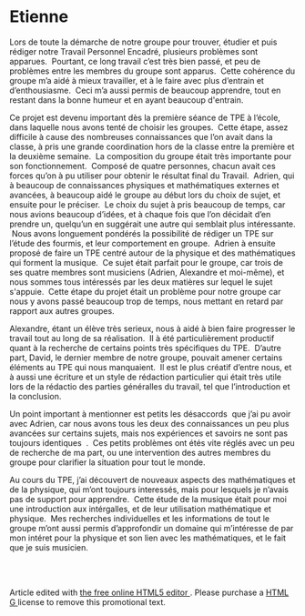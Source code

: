 # Etienne

<p>
	Lors de toute la démarche de notre groupe pour trouver, étudier et puis rédiger notre Travail Personnel Encadré, plusieurs problèmes sont apparues.  Pourtant, ce long travail c’est très bien passé, et peu de problèmes entre les membres du groupe sont apparus.  Cette cohérence du groupe m’a aidé à mieux travailler, et à le faire avec plus d’entrain et d’enthousiasme.  Ceci m’a aussi permis de beaucoup apprendre, tout en restant dans la bonne humeur et en ayant beaucoup d'entrain.
</p>
<p>
	Ce projet est devenu important dès la première séance de TPE à l’école, dans laquelle nous avons tenté de choisir les groupes.  Cette étape, assez difficile à cause des nombreuses connaissances que l’on avait dans la classe, à pris une grande coordination hors de la classe entre la première et la deuxième semaine.  La composition du groupe était très importante pour son fonctionnement.  Composé de quatre personnes, chacun avait ces forces qu’on à pu utiliser pour obtenir le résultat final du Travail.  Adrien, qui à beaucoup de connaissances physiques et mathématiques externes et avancées, à beaucoup aidé le groupe au début lors du choix de sujet, et ensuite pour le préciser.  Le choix du sujet à pris beaucoup de temps, car nous avions beaucoup d’idées, et à chaque fois que l’on décidait d’en prendre un, quelqu’un en suggérait une autre qui semblait plus intéressante.  Nous avons longuement pondérés la possibilité de rédiger un TPE sur l’étude des fourmis, et leur comportement en groupe.  Adrien à ensuite proposé de faire un TPE centré autour de la physique et des mathématiques qui forment la musique.  Ce sujet était parfait pour le groupe, car trois de ses quatre membres sont musiciens (Adrien, Alexandre et moi-même), et nous sommes tous intéressés par les deux matières sur lequel le sujet s'appuie.  Cette étape du projet était un problème pour notre groupe car nous y avons passé beaucoup trop de temps, nous mettant en retard par rapport aux autres groupes.
</p>
<p>
	Alexandre, étant un élève très serieux, nous à aidé à bien faire progresser le travail tout au long de sa réalisation.  Il à été particulièrement productif quant à la recherche de certains points très spécifiques du TPE.  D’autre part, David, le dernier membre de notre groupe, pouvait amener certains éléments au TPE qui nous manquaient.  Il est le plus créatif d’entre nous, et à aussi une écriture et un style de rédaction particulier qui était très utile lors de la rédactio des parties généralles du travail, tel que l’introduction et la conclusion.
</p>
<p>
	Un point important à mentionner est petits les désaccords  que j’ai pu avoir avec Adrien, car nous avons tous les deux des connaissances un peu plus avancées sur certains sujets, mais nos expériences et savoirs ne sont pas toujours identiques  .  Ces petits problèmes ont étés vite réglés avec un peu de recherche de ma part, ou une intervention des autres membres du groupe pour clarifier la situation pour tout le monde.
</p>
<p>
	Au cours du TPE, j’ai découvert de nouveaux aspects des mathématiques et de la physique, qui m’ont toujours interessés, mais pour lesquels je n’avais pas de support pour apprendre.  Cette étude de la musique était pour moi une introduction aux intérgalles, et de leur utilisation mathématique et physique.  Mes recherches individuelles et les informations de tout le groupe m’ont aussi permis d’approfondir un domaine qui m’intéresse de par mon intéret pour la physique et son lien avec les mathématiques, et le fait que je suis musicien.
</p>
<p>
	<br />
	<br />
</p>
<p>
	Article edited with
	<a title="HTML5 Editor" href="http://html5-editor.net/">
		the free online HTML5 editor
	</a>
	. Please purchase a
	<a href="http://htmlg.com" target="_blank" rel="nofollow">
		HTML G
	</a>
	 license to remove this promotional text.
</p>
